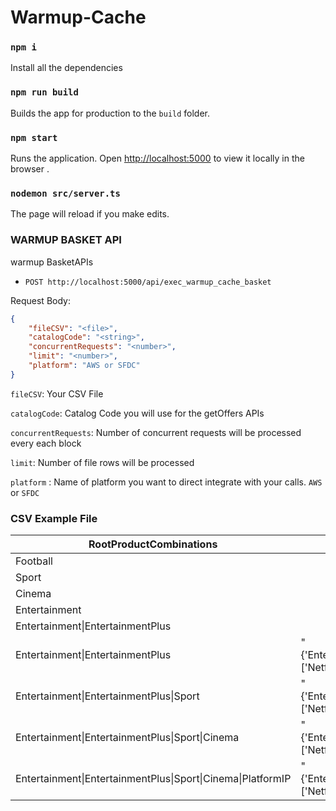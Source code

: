 # Warmup-Cache

### `npm i`

Install all the dependencies

### `npm run build`

Builds the app for production to the `build` folder.

### `npm start`

Runs the application.
Open [http://localhost:5000](http://localhost:5000) to view it locally in the browser .

### `nodemon src/server.ts`

The page will reload if you make edits.

### WARMUP BASKET API
warmup BasketAPIs

* `POST http://localhost:5000/api/exec_warmup_cache_basket`

Request Body:
```json
{
    "fileCSV": "<file>",
    "catalogCode": "<string>",
    "concurrentRequests": "<number>",
    "limit": "<number>",
    "platform": "AWS or SFDC"
}
```
`fileCSV`: Your CSV File

`catalogCode`: Catalog Code you will use for the getOffers APIs

`concurrentRequests`: Number of concurrent requests will be processed every each block

`limit`: Number of file rows will be processed

`platform` : Name of platform you want to direct integrate with your calls. `AWS` or `SFDC`

###  CSV Example File

| RootProductCombinations | Childs |
| ----------------------- | ------ |
| Football | |
| Sport | |
| Cinema | |
| Entertainment | |
| Entertainment\|EntertainmentPlus | |
| Entertainment\|EntertainmentPlus | "{'EntertainmentPlus':['Netflix']}" |
| Entertainment\|EntertainmentPlus\|Sport | "{'EntertainmentPlus':['Netflix']}" |
| Entertainment\|EntertainmentPlus\|Sport\|Cinema | "{'EntertainmentPlus':['Netflix']}" |
| Entertainment\|EntertainmentPlus\|Sport\|Cinema\|PlatformIP | "{'EntertainmentPlus':['Netflix']}" |